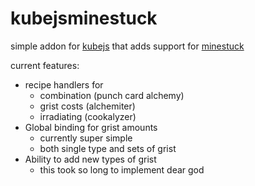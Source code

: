 # kubejsminestuck
 
simple addon for [kubejs](https://www.curseforge.com/minecraft/mc-mods/kubejs) that adds support for [minestuck](https://www.curseforge.com/minecraft/mc-mods/minestuck)

current features:
- recipe handlers for
    - combination (punch card alchemy)
    - grist costs (alchemiter)
    - irradiating (cookalyzer)
- Global binding for grist amounts
    - currently super simple
    - both single type and sets of grist
- Ability to add new types of grist
    - this took so long to implement dear god
